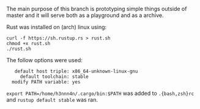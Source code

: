 The main purpose of this branch is prototyping simple things outside of master and it will serve both as a playground and as a archive.

Rust was installed on (arch) linux using:
```
curl -f https://sh.rustup.rs > rust.sh
chmod +x rust.sh
./rust.sh
```

The follow options were used:
```
   default host triple: x86_64-unknown-linux-gnu
     default toolchain: stable
  modify PATH variable: yes
```

`export PATH=/home/h3nnn4n/.cargo/bin:$PATH` was added to `.{bash,zsh}rc` and `rustup default stable` was ran.

